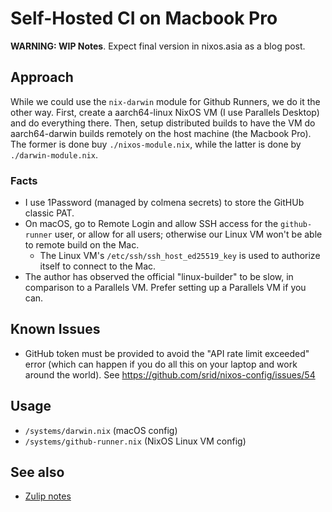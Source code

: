 # Self-Hosted CI on Macbook Pro

**WARNING: WIP Notes**. Expect final version in nixos.asia as a blog post.

## Approach

While we could use the `nix-darwin` module for Github Runners, we do it the other way. First, create a aarch64-linux NixOS VM (I use Parallels Desktop) and do everything there. Then, setup distributed builds to have the VM do aarch64-darwin builds remotely on the host machine (the Macbook Pro). The former is done buy `./nixos-module.nix`, while the latter is done by `./darwin-module.nix`.

### Facts

- I use 1Password (managed by colmena secrets) to store the GitHUb classic PAT.
- On macOS, go to Remote Login and allow SSH access for the `github-runner` user, or allow for all users; otherwise our Linux VM won't be able to remote build on the Mac.
  - The Linux VM's `/etc/ssh/ssh_host_ed25519_key` is used to authorize itself to connect to the Mac.
- The author has observed the official "linux-builder" to be slow, in comparison to a Parallels VM. Prefer setting up a Parallels VM if you can.

## Known Issues

- GitHub token must be provided to avoid the "API rate limit exceeded" error (which can happen if you do all this on your laptop and work around the world). See https://github.com/srid/nixos-config/issues/54

## Usage

- `/systems/darwin.nix` (macOS config)
- `/systems/github-runner.nix` (NixOS Linux VM config)

## See also

- [Zulip notes](https://nixos.zulipchat.com/#narrow/stream/413948-nixos/topic/Self-hosted.20GitHub.20runners)
